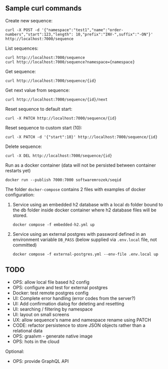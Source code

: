 Sample curl commands
---
Create new sequence:
```
curl -X POST -d '{"namespace":"test1","name":"order-numbers","start":123,"length": 10,"prefix":"INV-",suffix":"-ON"}' http://localhost:7000/sequence
```

List sequences:
```
curl http://localhost:7000/sequence
curl http://localhost:7000/sequence?namespace={namespace}
```

Get sequence:
```
curl http://localhost:7000/sequence/{id}
```

Get next value from sequence:
```
curl http://localhost:7000/sequence/{id}/next
```

Reset sequence to default start:
```
curl -X PATCH http://localhost:7000/sequence/{id}
```

Reset sequence to custom start (10):
```
curl -X PATCH -d '{"start":10}' http://localhost:7000/sequence/{id}
```

Delete sequence:
```
curl -X DEL http://localhost:7000/sequence/{id}
```

Run as a docker container (data will not be persisted between container restarts yet)
```
docker run --publish 7000:7000 softwaremrozek/seqid
```
The folder `docker-compose` contains 2 files with examples of docker configuration:
1. Service using an embedded h2 database with a local `db` folder bound to the db folder inside docker container where h2 database files will be stored.
   ```
   docker compose -f embedded-h2.yml up
   ```
2. Service using an external postgres with password defined in an environment variable `DB_PASS` (below supplied via `.env.local` file, not committed) 
   ```
   docker compose -f external-postgres.yml --env-file .env.local up
   ```

TODO
---
- OPS: allow local file based h2 config
- OPS: configure and test for external postgres
- Docker: test remote postgres config
- UI: Complete error handling (error codes from the server?)
- UI: Add confirmation dialog for deleting and resetting
- UI: searching / filtering by namespace
- UI: layout on small screens
- UX: allow sequence's name and namespace rename using PATCH
- CODE: refactor persistence to store JSON objects rather than a relational data 
- OPS: graalvm - generate native image
- OPS: hots in the cloud

Optional:
- OPS: provide GraphQL API


